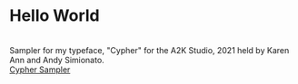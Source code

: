 # Hello World
<br/>Sampler for my typeface, "Cypher" for the A2K Studio, 2021 held by Karen Ann and Andy Simionato.<br/>
[Cypher Sampler](https://naman-420.github.io/A2K-Studio/sampler/)<br/>
